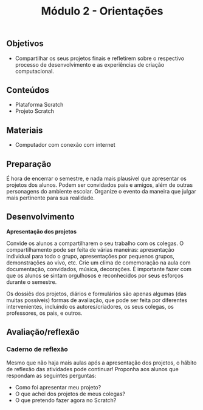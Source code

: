 ﻿---
layout: post
title: Módulo 2 - Orientações
excerpt: ""
tags: [scratch, codeorg, programaê, tutorial]
---

## Objetivos

- Compartilhar os seus projetos finais e refletirem sobre o respectivo processo de desenvolvimento e as experiências de criação computacional.

## Conteúdos

- Plataforma Scratch
- Projeto Scratch

## Materiais

- Computador com conexão com internet


## Preparação

É hora de encerrar o semestre, e nada mais plausível que apresentar os projetos dos alunos. Podem ser convidados pais e amigos, além de outras personagens do ambiente escolar. Organize o evento da maneira que julgar mais pertinente para sua realidade.


## Desenvolvimento

**Apresentação dos projetos**

Convide os alunos a compartilharem o seu trabalho com os colegas. O compartilhamento pode ser feita de várias maneiras: apresentação individual para todo o grupo, apresentações por pequenos grupos, demonstrações ao vivo, etc.
Crie um clima de comemoração na aula com documentação, convidados, música, decorações. É importante fazer com que os alunos se sintam orgulhosos e reconhecidos por seus esforços durante o semestre.

Os dossiês dos projetos, diários e formulários são apenas algumas (das muitas possíveis) formas de avaliação, que pode ser feita por diferentes intervenientes, incluindo os autores/criadores, os seus colegas, os professores, os pais, e outros.

## Avaliação/reflexão

### Caderno de reflexão

Mesmo que não haja mais aulas após a apresentação dos projetos, o hábito de reflexão das atividades pode continuar! Proponha aos alunos que respondam as seguintes perguntas:

- Como foi apresentar meu projeto?
- O que achei dos projetos de meus colegas?
- O que pretendo fazer agora no Scratch?
